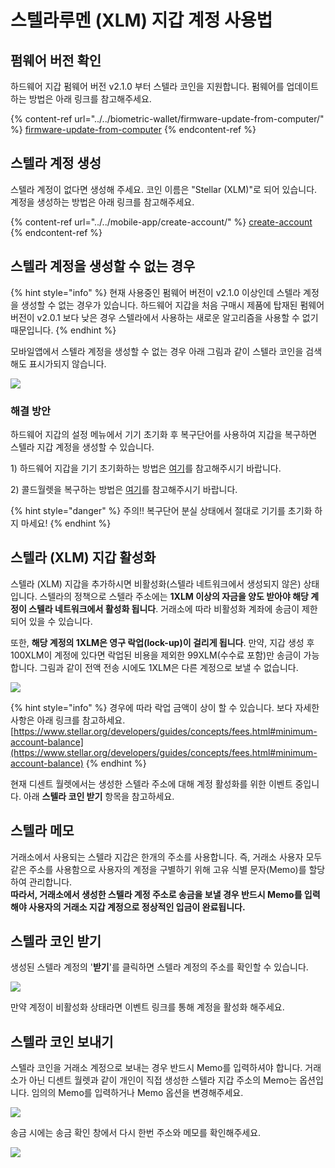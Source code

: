 # 스텔라루멘 (XLM) 지갑 계정 사용법

## 펌웨어 버전 확인

하드웨어 지갑 펌웨어 버전 v2.1.0 부터 스텔라 코인을 지원합니다. 펌웨어를 업데이트하는 방법은 아래 링크를 참고해주세요.

{% content-ref url="../../biometric-wallet/firmware-update-from-computer/" %}
[firmware-update-from-computer](../../biometric-wallet/firmware-update-from-computer/)
{% endcontent-ref %}

## 스텔라 계정 생성

스텔라 계정이 없다면 생성해 주세요. 코인 이름은 "Stellar (XLM)"로 되어 있습니다.  계정을 생성하는 방법은 아래 링크를 참고해주세요.

{% content-ref url="../../mobile-app/create-account/" %}
[create-account](../../mobile-app/create-account/)
{% endcontent-ref %}

## 스텔라 계정을 생성할 수 없는 경우&#x20;

{% hint style="info" %}
현재 사용중인 펌웨어 버전이 v2.1.0 이상인데 스텔라 계정을 생성할 수 없는 경우가 있습니다. 하드웨어 지갑을 처음 구매시 제품에 탑재된 펌웨어 버전이 v2.0.1 보다 낮은 경우 스텔라에서 사용하는 새로운 알고리즘을 사용할 수 없기 때문입니다.
{% endhint %}

모바일앱에서 스텔라 계정을 생성할 수 없는 경우 아래 그림과 같이 스텔라 코인을 검색해도 표시가되지 않습니다.

![](../../.gitbook/assets/unable-to-create-stellar-account\_kr.png)

### 해결 방안

하드웨어 지갑의 설정 메뉴에서 기기 초기화 후 복구단어를 사용하여 지갑을 복구하면 스텔라 지갑 계정을 생성할 수 있습니다.

1\) 하드웨어 지갑을 기기 초기화하는 방법은 [여기](https://userguide.dcentwallet.com/v/kr/biometric-wallet/setting-menu#undefined-8)를 참고해주시기 바랍니다.

2\) 콜드월렛을 복구하는 방법은 [여기](https://userguide.dcentwallet.com/v/kr/biometric-wallet/recovery)를 참고해주시기 바랍니다.&#x20;

{% hint style="danger" %}
주의!! 복구단어 분실 상태에서 절대로 기기를 초기화 하지 마세요!&#x20;
{% endhint %}

## 스텔라 (XLM) 지갑 활성화

스텔라 (XLM) 지갑을 추가하시면 비활성화(스텔라 네트워크에서 생성되지 않은) 상태입니다. 스텔라의 정책으로 스텔라 주소에는 **1XLM 이상의 자금을 양도 받아야 해당 계정이 스텔라 네트워크에서 활성화 됩니다**. 거래소에 따라 비활성화 계좌에 송금이 제한되어 있을 수 있습니다.&#x20;

또한, **해당 계정의 1XLM은 영구 락업(lock-up)이 걸리게 됩니다**. 만약, 지갑 생성 후 100XLM이 계정에 있다면 락업된 비용을 제외한 99XLM(수수료 포함)만 송금이 가능합니다. 그림과 같이 전액 전송 시에도 1XLM은 다른 계정으로 보낼 수 없습니다.

![](../../.gitbook/assets/xlm-send-all\_kr.jpg)

{% hint style="info" %}
경우에 따라 락업 금액이 상이 할 수 있습니다. 보다 자세한 사항은 아래 링크를 참고하세요.\
[https://www.stellar.org/developers/guides/concepts/fees.html#minimum-account-balance](https://www.stellar.org/developers/guides/concepts/fees.html#minimum-account-balance)
{% endhint %}

현재 디센트 월렛에서는 생성한 스텔라 주소에 대해 계정 활성화를 위한 이벤트 중입니다. 아래 **스텔라 코인 받기** 항목을 참고하세요.&#x20;

## 스텔라 메모

거래소에서 사용되는 스텔라 지갑은 한개의 주소를 사용합니다. 즉, 거래소 사용자 모두 같은 주소를 사용함으로 사용자의 계정을 구별하기 위해 고유 식별 문자(Memo)를 할당하여 관리합니다.\
**따라서, 거래소에서 생성한 스텔라 계정 주소로 송금을 보낼 경우 반드시 Memo를 입력해야 사용자의 거래소 지갑 계정으로 정상적인 입금이 완료됩니다.**

## 스텔라 코인 받기

생성된 스텔라 계정의 '**받기**'를 클릭하면 스텔라 계정의 주소를 확인할 수 있습니다.

![](../../.gitbook/assets/stellar-receive\_kr.jpg)

&#x20;만약 계정이 비활성화 상태라면 이벤트 링크를 통해 계정을 활성화 해주세요.

## 스텔라 코인 보내기

스텔라 코인을 거래소 계정으로 보내는 경우 반드시 Memo를 입력하셔야 합니다. 거래소가 아닌 디센트 월렛과 같이 개인이 직접 생성한 스텔라 지갑 주소의 Memo는 옵션입니다. 임의의 Memo를 입력하거나 Memo 옵션을 변경해주세요.

![](../../.gitbook/assets/stellar-send-option\_kr.jpg)

송금 시에는 송금 확인 창에서 다시 한번 주소와 메모를 확인해주세요.

![](../../.gitbook/assets/stellar-send-confirm\_kr.jpg)

